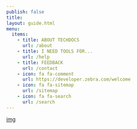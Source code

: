 ```yaml
---
publish: false
title: 
layout: guide.html
menu:
  items:
    - title: ABOUT TECHDOCS
      url: /about
    - title: I NEED TOOLS FOR...
      url: /help
    - title: FEEDBACK
      url: /contact
    - icon: fa fa-comment
      url: https://developer.zebra.com/welcome
    - icon: fa fa-sitemap
      url: /sitemap
    - icon: fa fa-search
      url: /search
---
```


[img](TD_mockup.png)

<!-- 
<img style="height:350px" src="datawedge_settings.png"/>
-->